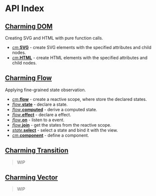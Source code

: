 # API Index

## [Charming DOM](/charming-dom)

Creating SVG and HTML with pure function calls.

- [_cm_.**SVG**](/charming-dom#SVG) - create SVG elements with the specified attributes and child nodes.
- [_cm_.**HTML**](/charming-dom#HTML) - create HTML elements with the specified attributes and child nodes.

## [Charming Flow](/charming-flow)

Applying fine-grained state observation.

- [_cm_.**flow**](/charming-flow#flow) - create a reactive scope, where store the declared states.
- [_flow_.**state**](/charming-flow#flow-state) - declare a state.
- [_flow_.**computed**](/charming-flow#flow-computed) - derive a computed state.
- [_flow_.**effect**](/charming-flow#flow-effect) - declare a effect.
- [_flow_.**on**](/charming-flow#flow-on) - listen to a event.
- [_flow_.**join**](/charming-flow#flow-join) - get the states from the reactive scope.
- [_state_.**select**](/charming-flow#state-select) - select a state and bind it with the view.
- [_cm_.**component**](/charming-flow#component) - define a component.

## [Charming Transition](/charming-transition)

> WIP

## [Charming Vector](/charming-vector)

> WIP
